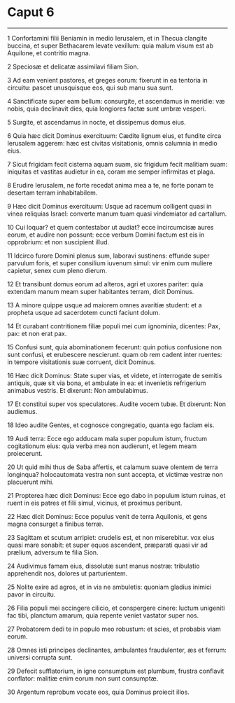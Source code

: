 # Caput 6

***

1 Confortamini filii Beniamin in medio Ierusalem, et in Thecua clangite buccina, et super Bethacarem levate vexillum: quia malum visum est ab Aquilone, et contritio magna.

2 Speciosæ et delicatæ assimilavi filiam Sion.

3 Ad eam venient pastores, et greges eorum: fixerunt in ea tentoria in circuitu: pascet unusquisque eos, qui sub manu sua sunt.

4 Sanctificate super eam bellum: consurgite, et ascendamus in meridie: væ nobis, quia declinavit dies, quia longiores factæ sunt umbræ vesperi.

5 Surgite, et ascendamus in nocte, et dissipemus domus eius.

6 Quia hæc dicit Dominus exercituum: Cædite lignum eius, et fundite circa Ierusalem aggerem: hæc est civitas visitationis, omnis calumnia in medio eius.

7 Sicut frigidam fecit cisterna aquam suam, sic frigidum fecit malitiam suam: iniquitas et vastitas audietur in ea, coram me semper infirmitas et plaga.

8 Erudire Ierusalem, ne forte recedat anima mea a te, ne forte ponam te desertam terram inhabitabilem.

9 Hæc dicit Dominus exercituum: Usque ad racemum colligent quasi in vinea reliquias Israel: converte manum tuam quasi vindemiator ad cartallum.

10 Cui loquar? et quem contestabor ut audiat? ecce incircumcisæ aures eorum, et audire non possunt: ecce verbum Domini factum est eis in opprobrium: et non suscipient illud.

11 Idcirco furore Domini plenus sum, laboravi sustinens: effunde super parvulum foris, et super consilium iuvenum simul: vir enim cum muliere capietur, senex cum pleno dierum.

12 Et transibunt domus eorum ad alteros, agri et uxores pariter: quia extendam manum meam super habitantes terram, dicit Dominus.

13 A minore quippe usque ad maiorem omnes avaritiæ student: et a propheta usque ad sacerdotem cuncti faciunt dolum.

14 Et curabant contritionem filiæ populi mei cum ignominia, dicentes: Pax, pax: et non erat pax.

15 Confusi sunt, quia abominationem fecerunt: quin potius confusione non sunt confusi, et erubescere nescierunt. quam ob rem cadent inter ruentes: in tempore visitationis suæ corruent, dicit Dominus.

16 Hæc dicit Dominus: State super vias, et videte, et interrogate de semitis antiquis, quæ sit via bona, et ambulate in ea: et invenietis refrigerium animabus vestris. Et dixerunt: Non ambulabimus.

17 Et constitui super vos speculatores. Audite vocem tubæ. Et dixerunt: Non audiemus.

18 Ideo audite Gentes, et cognosce congregatio, quanta ego faciam eis.

19 Audi terra: Ecce ego adducam mala super populum istum, fructum cogitationum eius: quia verba mea non audierunt, et legem meam proiecerunt.

20 Ut quid mihi thus de Saba affertis, et calamum suave olentem de terra longinqua? holocautomata vestra non sunt accepta, et victimæ vestræ non placuerunt mihi.

21 Propterea hæc dicit Dominus: Ecce ego dabo in populum istum ruinas, et ruent in eis patres et filii simul, vicinus, et proximus peribunt.

22 Hæc dicit Dominus: Ecce populus venit de terra Aquilonis, et gens magna consurget a finibus terræ.

23 Sagittam et scutum arripiet: crudelis est, et non miserebitur. vox eius quasi mare sonabit: et super equos ascendent, præparati quasi vir ad prælium, adversum te filia Sion.

24 Audivimus famam eius, dissolutæ sunt manus nostræ: tribulatio apprehendit nos, dolores ut parturientem.

25 Nolite exire ad agros, et in via ne ambuletis: quoniam gladius inimici pavor in circuitu.

26 Filia populi mei accingere cilicio, et conspergere cinere: luctum unigeniti fac tibi, planctum amarum, quia repente veniet vastator super nos.

27 Probatorem dedi te in populo meo robustum: et scies, et probabis viam eorum.

28 Omnes isti principes declinantes, ambulantes fraudulenter, æs et ferrum: universi corrupta sunt.

29 Defecit sufflatorium, in igne consumptum est plumbum, frustra conflavit conflator: malitiæ enim eorum non sunt consumptæ.

30 Argentum reprobum vocate eos, quia Dominus proiecit illos.

